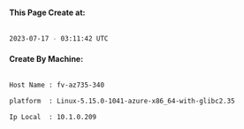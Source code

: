 
   
#### This Page Create at:

```bash

2023-07-17 - 03:11:42 UTC

```

#### Create By Machine:

```bash

Host Name : fv-az735-340

platform  : Linux-5.15.0-1041-azure-x86_64-with-glibc2.35

Ip Local  : 10.1.0.209

```

